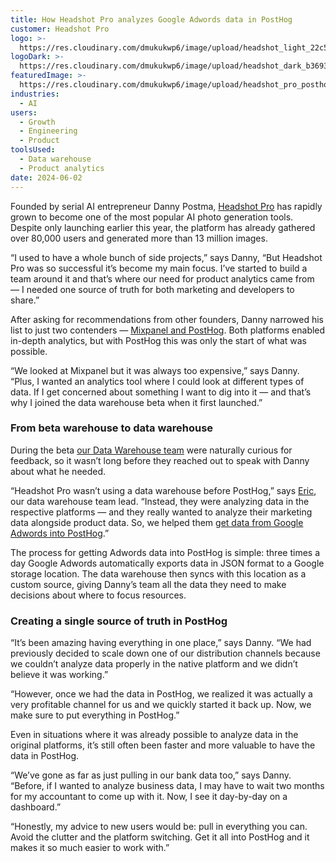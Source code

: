 ```yaml
---
title: How Headshot Pro analyzes Google Adwords data in PostHog
customer: Headshot Pro
logo: >-
  https://res.cloudinary.com/dmukukwp6/image/upload/headshot_light_22c5a2ce27.png
logoDark: >-
  https://res.cloudinary.com/dmukukwp6/image/upload/headshot_dark_b36935a453.png
featuredImage: >-
  https://res.cloudinary.com/dmukukwp6/image/upload/headshot_pro_posthog_56e4ed68be.png
industries:
  - AI
users:
  - Growth
  - Engineering
  - Product
toolsUsed:
  - Data warehouse
  - Product analytics
date: 2024-06-02
---
```


Founded by serial AI entrepreneur Danny Postma, [Headshot Pro](https://www.headshotpro.com/) has rapidly grown to become one of the most popular AI photo generation tools. Despite only launching earlier this year, the platform has already gathered over 80,000 users and generated more than 13 million images. 

“I used to have a whole bunch of side projects,” says Danny, “But Headshot Pro was so successful it’s become my main focus. I’ve started to build a team around it and that’s where our need for product analytics came from — I needed one source of truth for both marketing and developers to share.”

After asking for recommendations from other founders, Danny narrowed his list to just two contenders — [Mixpanel and PostHog](/blog/posthog-vs-mixpanel). Both platforms enabled in-depth analytics, but with PostHog this was only the start of what was possible. 

“We looked at Mixpanel but it was always too expensive,” says Danny. “Plus, I wanted an analytics tool where I could look at different types of data. If I get concerned about something I want to dig into it — and that’s why I joined the data warehouse beta when it first launched.”

### From beta warehouse to data warehouse

During the beta [our Data Warehouse team](/teams/data-warehouse) were naturally curious for feedback, so it wasn’t long before they reached out to speak with Danny about what he needed.

“Headshot Pro wasn’t using a data warehouse before PostHog,” says [Eric](/community/profiles/30209), our data warehouse team lead. “Instead, they were analyzing data in the respective platforms — and they really wanted to analyze their marketing data alongside product data. So, we helped them [get data from Google Adwords into PostHog](/docs/data-warehouse/sources/google-ads).”

<BorderWrapper>
<Quote
    imageSource="/images/customers/eric.png"
    size="md"
    name="Eric Duong"
    title="Software Engineer & Data Warehouse Team Lead, PostHog"
    quote={`“Many teams could benefit from following Danny’s lead and bringing advertising data into PostHog and starting to track advertising performance alongside product usage.”`}
/>
</BorderWrapper>

The process for getting Adwords data into PostHog is simple: three times a day Google Adwords automatically exports data in JSON format to a Google storage location. The data warehouse then syncs with this location as a custom source, giving Danny’s team all the data they need to make decisions about where to focus resources. 

### Creating a single source of truth in PostHog 

“It’s been amazing having everything in one place,” says Danny. “We had previously decided to scale down one of our distribution channels because we couldn’t analyze data properly in the native platform and we didn’t believe it was working.” 

“However, once we had the data in PostHog, we realized it was actually a very profitable channel for us and we quickly started it back up. Now, we make sure to put everything in PostHog.”

Even in situations where it was already possible to analyze data in the original platforms, it’s still often been faster and more valuable to have the data in PostHog. 

“We’ve gone as far as just pulling in our bank data too,” says Danny. “Before, if I wanted to analyze business data, I may have to wait two months for my accountant to come up with it. Now, I see it day-by-day on a dashboard.”

“Honestly, my advice to new users would be: pull in everything you can. Avoid the clutter and the platform switching. Get it all into PostHog and it makes it so much easier to work with.”


